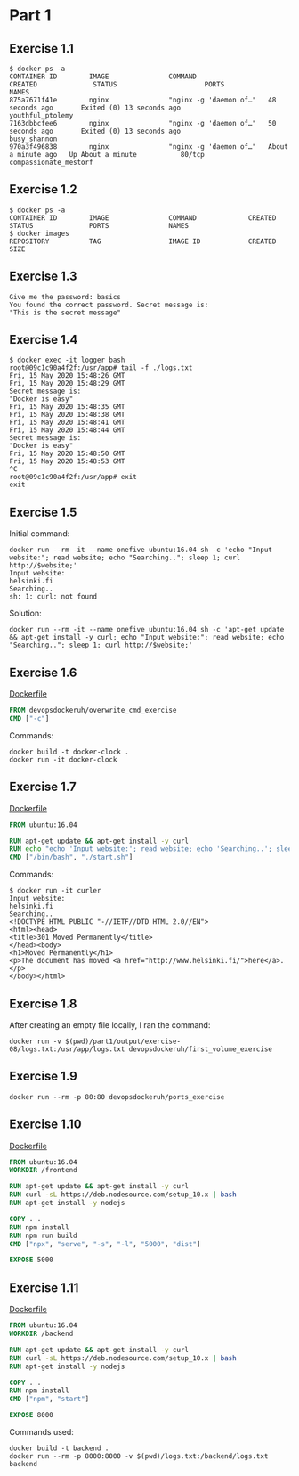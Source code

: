# Part 1

## Exercise 1.1

```
$ docker ps -a
CONTAINER ID        IMAGE               COMMAND                  CREATED              STATUS                      PORTS               NAMES
875a7671f41e        nginx               "nginx -g 'daemon of…"   48 seconds ago       Exited (0) 13 seconds ago                       youthful_ptolemy
7163dbbcfee6        nginx               "nginx -g 'daemon of…"   50 seconds ago       Exited (0) 13 seconds ago                       busy_shannon
970a3f496838        nginx               "nginx -g 'daemon of…"   About a minute ago   Up About a minute           80/tcp              compassionate_mestorf
```

## Exercise 1.2

```
$ docker ps -a
CONTAINER ID        IMAGE               COMMAND             CREATED             STATUS              PORTS               NAMES
$ docker images
REPOSITORY          TAG                 IMAGE ID            CREATED             SIZE
```

## Exercise 1.3

```
Give me the password: basics
You found the correct password. Secret message is:
"This is the secret message"
```

## Exercise 1.4

```
$ docker exec -it logger bash
root@09c1c90a4f2f:/usr/app# tail -f ./logs.txt
Fri, 15 May 2020 15:48:26 GMT
Fri, 15 May 2020 15:48:29 GMT
Secret message is:
"Docker is easy"
Fri, 15 May 2020 15:48:35 GMT
Fri, 15 May 2020 15:48:38 GMT
Fri, 15 May 2020 15:48:41 GMT
Fri, 15 May 2020 15:48:44 GMT
Secret message is:
"Docker is easy"
Fri, 15 May 2020 15:48:50 GMT
Fri, 15 May 2020 15:48:53 GMT
^C
root@09c1c90a4f2f:/usr/app# exit
exit
```

## Exercise 1.5

Initial command:

```
docker run --rm -it --name onefive ubuntu:16.04 sh -c 'echo "Input website:"; read website; echo "Searching.."; sleep 1; curl http://$website;'
Input website:
helsinki.fi
Searching..
sh: 1: curl: not found
```

Solution:

```
docker run --rm -it --name onefive ubuntu:16.04 sh -c 'apt-get update && apt-get install -y curl; echo "Input website:"; read website; echo "Searching.."; sleep 1; curl http://$website;'
```

## Exercise 1.6

[Dockerfile](dockerfiles/exercise-06/Dockerfile)
```Dockerfile
FROM devopsdockeruh/overwrite_cmd_exercise
CMD ["-c"]
```
Commands:
```
docker build -t docker-clock .
docker run -it docker-clock
```

## Exercise 1.7

[Dockerfile](dockerfiles/exercise-07/Dockerfile)

```Dockerfile
FROM ubuntu:16.04

RUN apt-get update && apt-get install -y curl
RUN echo "echo 'Input website:'; read website; echo 'Searching..'; sleep 1; curl http://\$website;" > start.sh
CMD ["/bin/bash", "./start.sh"]
```
Commands:
```
$ docker run -it curler
Input website:
helsinki.fi
Searching..
<!DOCTYPE HTML PUBLIC "-//IETF//DTD HTML 2.0//EN">
<html><head>
<title>301 Moved Permanently</title>
</head><body>
<h1>Moved Permanently</h1>
<p>The document has moved <a href="http://www.helsinki.fi/">here</a>.</p>
</body></html>
```

## Exercise 1.8

After creating an empty file locally, I ran the command:
```
docker run -v $(pwd)/part1/output/exercise-08/logs.txt:/usr/app/logs.txt devopsdockeruh/first_volume_exercise
```

## Exercise 1.9

```
docker run --rm -p 80:80 devopsdockeruh/ports_exercise
```

## Exercise 1.10

[Dockerfile](dockerfiles/exercise-10/Dockerfile)
```Dockerfile
FROM ubuntu:16.04
WORKDIR /frontend

RUN apt-get update && apt-get install -y curl
RUN curl -sL https://deb.nodesource.com/setup_10.x | bash
RUN apt-get install -y nodejs

COPY . .
RUN npm install
RUN npm run build
CMD ["npx", "serve", "-s", "-l", "5000", "dist"]

EXPOSE 5000
```

## Exercise 1.11

[Dockerfile](dockerfiles/exercise-11/Dockerfile)
```Dockerfile
FROM ubuntu:16.04
WORKDIR /backend

RUN apt-get update && apt-get install -y curl
RUN curl -sL https://deb.nodesource.com/setup_10.x | bash
RUN apt-get install -y nodejs

COPY . .
RUN npm install
CMD ["npm", "start"]

EXPOSE 8000
```
Commands used:
```
docker build -t backend .
docker run --rm -p 8000:8000 -v $(pwd)/logs.txt:/backend/logs.txt backend
```